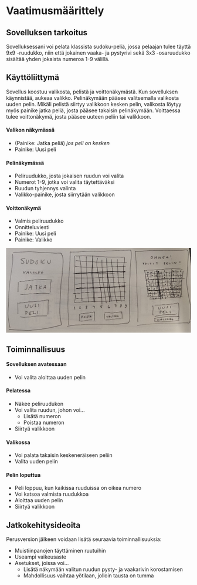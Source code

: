 # Vaatimusmäärittely

## Sovelluksen tarkoitus

Sovelluksessani voi pelata klassista sudoku-peliä, jossa pelaajan tulee täyttä 9x9 -ruudukko, niin että jokainen vaaka- ja pystyrivi sekä 3x3 -osaruudukko
sisältää yhden jokaista numeroa 1-9 välillä. 

## Käyttöliittymä

Sovellus koostuu valikosta, pelistä ja voittonäkymästä. Kun sovelluksen käynnistää, aukeaa valikko. Pelinäkymään pääsee valitsemalla valikosta uuden pelin. Mikäli pelistä siirtyy valikkoon kesken pelin, valikosta löytyy myös painike jatka peliä, josta pääsee takaisin pelinäkymään. Voittaessa tulee voittonäkymä, josta pääsee uuteen peliin tai valikkoon.

#### Valikon näkymässä
- (Painike: Jatka peliä) *jos peli on kesken*
- Painike: Uusi peli

#### Pelinäkymässä
- Peliruudukko, josta jokaisen ruudun voi valita
- Numerot 1-9, jotka voi valita täytettäväksi
- Ruudun tyhjennys valinta
- Valikko-painike, josta siirrytään valikkoon

#### Voittonäkymä

- Valmis peliruudukko
- Onnitteluviesti
- Painike: Uusi peli
- Painike: Valikko

![Hahmotelma käyttöliittymästä](kayttisHahmotelma.jpeg)

## Toiminnallisuus

#### Sovelluksen avatessaan

- Voi valita aloittaa uuden pelin

#### Pelatessa

- Näkee peliruudukon
- Voi valita ruudun, johon voi...
  - Lisätä numeron
  - Poistaa numeron
- Siirtyä valikkoon

#### Valikossa

- Voi palata takaisin keskeneräiseen peliin
- Valita uuden pelin

#### Pelin loputtua

- Peli loppuu, kun kaikissa ruuduissa on oikea numero
- Voi katsoa valmista ruudukkoa
- Aloittaa uuden pelin
- Siirtyä valikkoon

## Jatkokehitysideoita

Perusversion jälkeen voidaan lisätä seuraavia toiminnallisuuksia:

- Muistiinpanojen täyttäminen ruutuihin
- Useampi vaikeusaste
- Asetukset, joissa voi...
  - Lisätä näkymään valitun ruudun pysty- ja vaakarivin korostamisen
  - Mahdollisuus vaihtaa yötilaan, jolloin tausta on tumma
